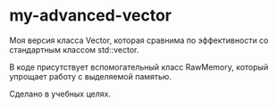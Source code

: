 # my-advanced-vector

Моя версия класса Vector, которая сравнима по эффективности со стандартным классом std::vector.

В коде присутствует вспомогательный класс RawMemory, который упрощает работу с выделяемой памятью.

Сделано в учебных целях.
